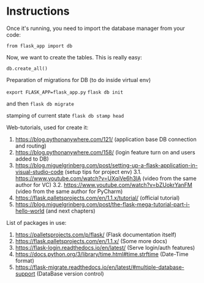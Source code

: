 # Instructions

Once it's running, you need to import the database manager from your code:

```from flask_app import db```

Now, we want to create the tables. This is really easy:

```db.create_all()```

Preparation of migrations for DB (to do inside virtual env)

```export FLASK_APP=flask_app.py```
```flask db init```

and then
```flask db migrate```

stamping of current state
```flask db stamp head```

Web-tutorials, used for create it:

1. https://blog.pythonanywhere.com/121/ (application base DB connection and routing)
2. https://blog.pythonanywhere.com/158/ (login feature turn on and users added to DB)
3. https://blog.miguelgrinberg.com/post/setting-up-a-flask-application-in-visual-studio-code (setup tips for project env)
3.1. https://www.youtube.com/watch?v=UXqiVe6h3lA (video from the same author for VC)
3.2. https://www.youtube.com/watch?v=bZUokrYanFM (video from the same author for PyCharm)
4. https://flask.palletsprojects.com/en/1.1.x/tutorial/ (official tutorial)
5. https://blog.miguelgrinberg.com/post/the-flask-mega-tutorial-part-i-hello-world (and next chapters)

List of packages in use:

1. https://palletsprojects.com/p/flask/ (Flask documentation itself)
2. https://flask.palletsprojects.com/en/1.1.x/ (Some more docs)
3. https://flask-login.readthedocs.io/en/latest/ (Serve login/auth features)
4. https://docs.python.org/3/library/time.html#time.strftime (Date-Time format)
5. https://flask-migrate.readthedocs.io/en/latest/#multiple-database-support (DataBase version control)

